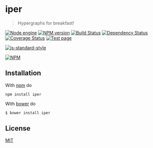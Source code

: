 # iper

> Hypergraphs for breakfast!

[![Node engine](https://img.shields.io/node/v/iper.svg)](https://nodejs.org/en/) [![NPM version](https://badge.fury.io/js/iper.svg)](http://badge.fury.io/js/iper) [![Build Status](https://travis-ci.org/fibo/iper.svg?branch=master)](https://travis-ci.org/fibo/iper?branch=master) [![Dependency Status](https://gemnasium.com/fibo/iper.svg)](https://gemnasium.com/fibo/iper) [![Coverage Status](https://coveralls.io/repos/fibo/iper/badge.svg?branch=master)](https://coveralls.io/r/fibo/iper?branch=master) [![Test page](https://img.shields.io/badge/test-page-blue.svg)](http://g14n.info/iper/test)

[![js-standard-style](https://cdn.rawgit.com/feross/standard/master/badge.svg)](https://github.com/feross/standard)

[![NPM](https://nodei.co/npm-dl/iper.png)](https://nodei.co/npm-dl/iper/)

## Installation

With [npm](https://npmjs.org/) do

```
npm install iper
```

With [bower](http://bower.io/) do

```bash
$ bower install iper
```

## License

[MIT](http://www.g14n.info/mit-license)

